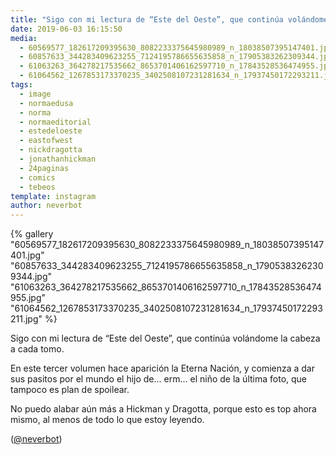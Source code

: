 ```yaml
---
title: "Sigo con mi lectura de “Este del Oeste”, que continúa volándome la cabeza a cada tomo"
date: 2019-06-03 16:15:50
media: 
  - 60569577_182617209395630_8082233375645980989_n_18038507395147401.jpg
  - 60857633_344283409623255_7124195786655635858_n_17905383262309344.jpg
  - 61063263_364278217535662_8653701406162597710_n_17843528536474955.jpg
  - 61064562_1267853173370235_3402508107231281634_n_17937450172293211.jpg
tags: 
  - image
  - normaedusa
  - norma
  - normaeditorial
  - estedeloeste
  - eastofwest
  - nickdragotta
  - jonathanhickman
  - 24paginas
  - comics
  - tebeos
template: instagram
author: neverbot
---
```


{% gallery "60569577_182617209395630_8082233375645980989_n_18038507395147401.jpg" "60857633_344283409623255_7124195786655635858_n_17905383262309344.jpg" "61063263_364278217535662_8653701406162597710_n_17843528536474955.jpg" "61064562_1267853173370235_3402508107231281634_n_17937450172293211.jpg" %}

Sigo con mi lectura de “Este del Oeste”, que continúa volándome la cabeza a cada tomo.

En este tercer volumen hace aparición la Eterna Nación, y comienza a dar sus pasitos por el mundo el hijo de... erm... el niño de la última foto, que tampoco es plan de spoilear.

No puedo alabar aún más a Hickman y Dragotta, porque esto es top ahora mismo, al menos de todo lo que estoy leyendo.

([@neverbot](https://instagram.com/neverbot))
